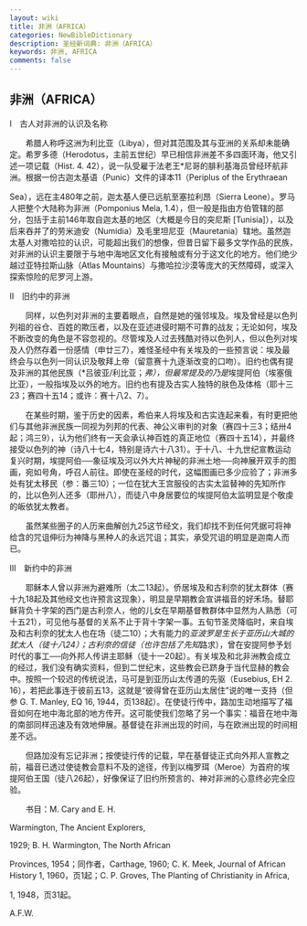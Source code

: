 ```yaml
---
layout: wiki
title: 非洲（AFRICA）
categories: NewBibleDictionary
description: 圣经新词典: 非洲（AFRICA）
keywords: 非洲, AFRICA
comments: false
---
```


## 非洲（AFRICA）

Ⅰ　古人对非洲的认识及名称

　　希腊人称呼这洲为利比亚（Libya），但对其范围及其与亚洲的关系却未能确定。希罗多德（Herodotus，主前五世纪）早已相信非洲差不多四面环海，他又引述一项记载（Hist. 4. 42），说一队受雇于法老王*尼哥的腓利基海员曾经环航非洲。根据一份古迦太基语（Punic）文件的译本11（Periplus of the Erythraean

Sea），远在主480年之前，迦太基人便已远航至塞拉利昂（Sierra Leone）。罗马人把整个大陆称为非洲（Pomponius Mela, 1.4），但一般是指由方伯管辖的部分，包括于主前146年取自迦太基的地区（大概是今日的突尼斯 [Tunisia]），以及后来吞并了的劳米迪安（Numidia）及毛里坦尼亚（Mauretania）辖地。虽然迦太基人对撒哈拉的认识，可能超出我们的想像，但昔日留下最多文学作品的民族，对非洲的认识主要限于与地中海地区文化有接触或有分于这文化的地方。他们绝少越过亚特拉斯山脉（Atlas Mountains）与撒哈拉沙漠等庞大的天然障碍，或深入探索惊险的尼罗河上游。

Ⅱ　旧约中的非洲

　　同样，以色列对非洲的主要着眼点，自然是她的强邻埃及。埃及曾经是以色列列祖的谷仓、百姓的欺压者，以及在亚述进侵时期不可靠的战友；无论如何，埃及不断改变的角色是不容忽视的。尽管埃及人过去残酷对待以色列人，但以色列对埃及人仍然存着一份感情（申廿三7），难怪圣经中有关埃及的一些预言说：埃及最终会与以色列一同认识及敬拜上帝（留意赛十九逐渐改变的口吻）。旧约也偶有提及非洲的其他民族（*吕彼亚/利比亚；*弗），但最常提及的乃是*埃提阿伯（埃塞俄比亚），一般指埃及以外的地方。旧约也有提及古实人独特的肤色及体格（耶十三23；赛四十五14；或许：赛十八2、7）。

　　在某些时期，鉴于历史的因素，希伯来人将埃及和古实连起来看，有时更把他们与其他非洲民族一同视为列邦的代表、神公义审判的对象（赛四十三3；结卅4起；鸿三9），认为他们终有一天会承认神百姓的真正地位（赛四十五14），并最终接受以色列的神（诗八十七4，特别是诗六十八31）。于十八、十九世纪宣教运动复兴时期，埃提阿伯──象征埃及河以外大片神秘的非洲土地──向神展开双手的图画，宛如号角，呼召人前往。即使在圣经的时代，这幅图画已多少应验了；非洲多处有犹太移民（参：番三10）；一位在犹大王宫服役的古实太监替神的先知所作的，比以色列人还多（耶卅八），而徒八中身居要位的埃提阿伯太监明显是个敬虔的皈依犹太教者。

　　虽然某些圈子的人历来曲解创九25这节经文，我们却找不到任何凭据可将神给含的咒诅伸衍为神降与黑种人的永远咒诅；其实，承受咒诅的明显是迦南人而已。

Ⅲ　新约中的非洲

　　耶稣本人曾以非洲为避难所（太二13起）。侨居埃及和古利奈的犹太群体（赛十九18起及其他经文也许预言这现象），明显是早期教会宣讲福音的好禾场。替耶稣背负十字架的西门是古利奈人，他的儿女在早期基督教群体中显然为人熟悉（可十五21），可见他与基督的关系不止于背十字架一事。五旬节圣灵降临时，来自埃及和古利奈的犹太人也在场（徒二10）；大有能力的*亚波罗是生长于亚历山大城的犹太人（徒十八24）；古利奈的信徒（也许包括了先知*路求），曾在安提阿参予划时代的事工──向外邦人传讲主耶稣（徒十一20起）。有关埃及和北非洲教会成立的经过，我们没有确实资料，但到二世纪末，这些教会已跻身于当代显赫的教会中。按照一个较迟的传统说法，马可是到亚历山太传道的先驱（Eusebius, EH 2. 16），若把此事连于彼前五13，这就是“彼得曾在亚历山太居住”说的唯一支持（但参 G. T. Manley, EQ 16, 1944，页138起）。在使徒行传中，路加生动地描写了福音如何在地中海北部的地方传开。这可能使我们忽略了另一个事实：福音在地中海的南部同样迅速及有效地伸展。基督徒在非洲出现的时间，与在欧洲出现的时间相差不远。

　　但路加没有忘记非洲；按使徒行传的记载，早在基督徒正式向外邦人宣教之前，福音已透过使徒教会意料不及的途径，传到以梅罗珥（Meroe）为首府的埃提阿伯王国（徒八26起），好像保证了旧约所预言的、神对非洲的心意终必完全应验。

　　书目：M. Cary and E. H.

Warmington, The Ancient Explorers,

1929; B. H. Warmington, The North African

Provinces, 1954；同作者，Carthage, 1960; C. K. Meek, Journal of African History 1, 1960，页1起；C. P. Groves, The Planting of Christianity in Africa,

1, 1948，页31起。

A.F.W.








